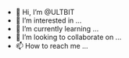 - 👋 Hi, I’m @ULTBIT
- 👀 I’m interested in ...
- 🌱 I’m currently learning ...
- 💞️ I’m looking to collaborate on ...
- 📫 How to reach me ...

<!---
ULTBIT 
https://ultbit.com
--->
